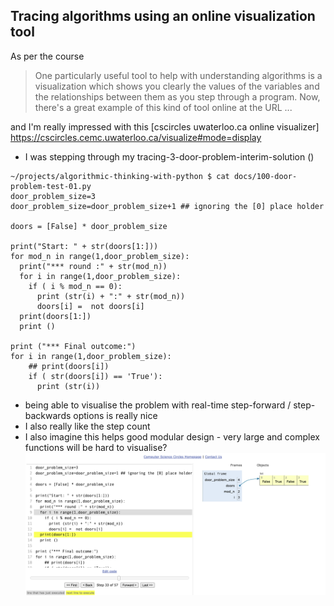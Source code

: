 ## Tracing algorithms using an online visualization tool

As per the course
> One particularly useful tool to help with understanding algorithms is a visualization which shows you clearly the values of the variables and the relationships between them as you step through a program. Now, there's a great example of this kind of tool online at the URL ...


and I'm really impressed with this [cscircles uwaterloo.ca online visualizer] https://cscircles.cemc.uwaterloo.ca/visualize#mode=display
* I was stepping through my tracing-3-door-problem-interim-solution ()
```
~/projects/algorithmic-thinking-with-python $ cat docs/100-door-problem-test-01.py 
door_problem_size=3
door_problem_size=door_problem_size+1 ## ignoring the [0] place holder

doors = [False] * door_problem_size

print("Start: " + str(doors[1:]))
for mod_n in range(1,door_problem_size):
  print("*** round :" + str(mod_n)) 
  for i in range(1,door_problem_size): 
    if ( i % mod_n == 0):
      print (str(i) + ":" + str(mod_n))
      doors[i] =  not doors[i]
  print(doors[1:])
  print ()
    
print ("*** Final outcome:")
for i in range(1,door_problem_size):
    ## print(doors[i])
    if ( str(doors[i]) == 'True'):
      print (str(i)) 
```
* being able to visualise the problem with real-time step-forward / step-backwards options is really nice
* I also really like the step count
* I also imagine this helps good modular design - very large and complex functions will be hard to visualise?
![tracing-3-door-problem-interim-solution.png](tracing-3-door-problem-interim-solution.png)

